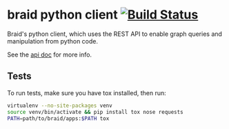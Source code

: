 # braid python client [![Build Status](https://travis-ci.org/braidery/python-client.svg?branch=master)](https://travis-ci.org/braidery/python-client)

Braid's python client, which uses the REST API to enable graph queries and manipulation from python code.

See the [api doc](https://braidery.github.io/apis/python-client/braid/index.html) for more info.

## Tests

To run tests, make sure you have tox installed, then run:

```bash
virtualenv --no-site-packages venv
source venv/bin/activate && pip install tox nose requests
PATH=path/to/braid/apps:$PATH tox
```
